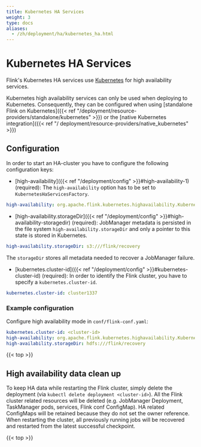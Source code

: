 ```yaml
---
title: Kubernetes HA Services
weight: 3
type: docs
aliases:
  - /zh/deployment/ha/kubernetes_ha.html
---
```

<!--
Licensed to the Apache Software Foundation (ASF) under one
or more contributor license agreements.  See the NOTICE file
distributed with this work for additional information
regarding copyright ownership.  The ASF licenses this file
to you under the Apache License, Version 2.0 (the
"License"); you may not use this file except in compliance
with the License.  You may obtain a copy of the License at

  http://www.apache.org/licenses/LICENSE-2.0

Unless required by applicable law or agreed to in writing,
software distributed under the License is distributed on an
"AS IS" BASIS, WITHOUT WARRANTIES OR CONDITIONS OF ANY
KIND, either express or implied.  See the License for the
specific language governing permissions and limitations
under the License.
-->

# Kubernetes HA Services

Flink's Kubernetes HA services use [Kubernetes](https://kubernetes.io/) for high availability services.

Kubernetes high availability services can only be used when deploying to Kubernetes.
Consequently, they can be configured when using [standalone Flink on Kubernetes]({{< ref "/deployment/resource-providers/standalone/kubernetes" >}}) or the [native Kubernetes integration]({{< ref "/ deployment/resource-providers/native_kubernetes" >}})

## Configuration

In order to start an HA-cluster you have to configure the following configuration keys:

- [high-availability]({{< ref "/deployment/config" >}}#high-availability-1) (required): 
The `high-availability` option has to be set to `KubernetesHaServicesFactory`.

```yaml
high-availability: org.apache.flink.kubernetes.highavailability.KubernetesHaServicesFactory
```

- [high-availability.storageDir]({{< ref "/deployment/config" >}}#high-availability-storagedir) (required): 
JobManager metadata is persisted in the file system `high-availability.storageDir` and only a pointer to this state is stored in Kubernetes.

```yaml
high-availability.storageDir: s3:///flink/recovery
```

The `storageDir` stores all metadata needed to recover a JobManager failure.
  
- [kubernetes.cluster-id]({{< ref "/deployment/config" >}}#kubernetes-cluster-id) (required):
In order to identify the Flink cluster, you have to specify a `kubernetes.cluster-id`.

```yaml
kubernetes.cluster-id: cluster1337
```

### Example configuration

Configure high availability mode in `conf/flink-conf.yaml`:

```yaml
kubernetes.cluster-id: <cluster-id>
high-availability: org.apache.flink.kubernetes.highavailability.KubernetesHaServicesFactory
high-availability.storageDir: hdfs:///flink/recovery
```

{{< top >}}

## High availability data clean up

To keep HA data while restarting the Flink cluster, simply delete the deployment (via `kubectl delete deployment <cluster-id>`). 
All the Flink cluster related resources will be deleted (e.g. JobManager Deployment, TaskManager pods, services, Flink conf ConfigMap). 
HA related ConfigMaps will be retained because they do not set the owner reference. 
When restarting the cluster, all previously running jobs will be recovered and restarted from the latest successful checkpoint.

{{< top >}} 
